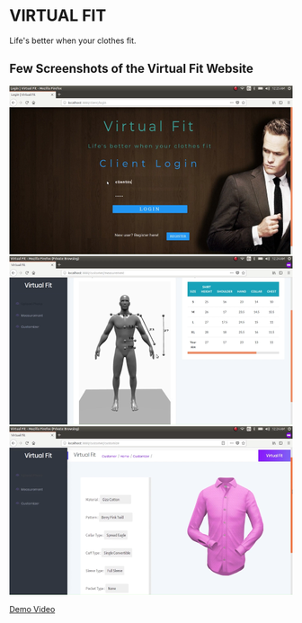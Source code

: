 # VIRTUAL FIT

Life's better when your clothes fit.

## Few Screenshots of the Virtual Fit Website
<img src="Images/Screenshot from 2021-01-09 20-22-35.png" height=300 />
<img src="Images/Screenshot from 2021-01-09 20-21-09.png" height=300 style="position:left"/>
<img src="Images/Screenshot from 2021-01-09 20-22-05.png" height=300/>

[Demo Video](https://drive.google.com/file/d/0B9YTlLUtIjtBcDQwQ1hjWWFBWE0/view?usp=sharing)
